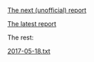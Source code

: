 [The next (unofficial) report](Reports/next.txt) 

[The latest report](Reports/next.txt) 

The rest: 

[2017-05-18.txt](Reports/2017-05-18.txt) 

